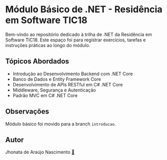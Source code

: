 # Módulo Básico de .NET - Residência em Software TIC18

Bem-vindo ao repositório dedicado à trilha de .NET da Residência em Software TIC18. Este espaço foi para registrar exercícios, tarefas e instruções práticas ao longo do módulo.


## Tópicos Abordados
- Introdução ao Desenvolvimento Backend com .NET Core
- Banco de Dados e Entity Framework Core 
- Desenvolvimento de APIs RESTful em C# .NET Core 
- Middleware, Segurança e Autenticação 
- Padrão MVC em C# .NET Core 

## Observações
Módulo básico foi movido para a branch `introducao`.

## Autor
Jhonata de Araújo Nascimento  [📧](mailto:janascimento.cic@uesc.br)
